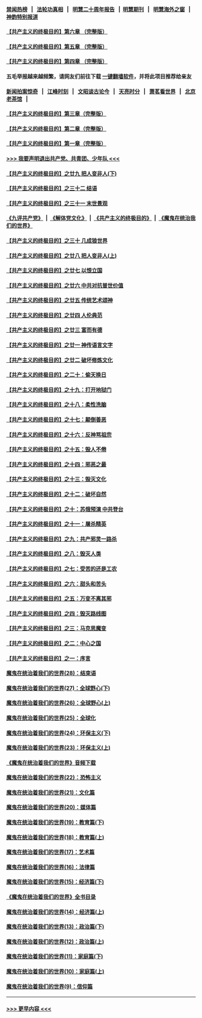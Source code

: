 #### [禁闻热榜](热点新闻.md?=0)  &nbsp;&nbsp;|&nbsp;&nbsp; [法轮功真相](https://github.com/gfw-breaker/truth/blob/master/README.md?=0) &nbsp;&nbsp;|&nbsp;&nbsp; [明慧二十周年报告](https://github.com/gfw-breaker/mh-reports/blob/master/README.md?=0) &nbsp;&nbsp;|&nbsp;&nbsp;[明慧期刊](https://github.com/gfw-breaker/mh-qikan) &nbsp;&nbsp;|&nbsp;&nbsp; [明慧海外之窗](https://github.com/gfw-breaker/mh-news/blob/master/README.md?=0) &nbsp;&nbsp;|&nbsp;&nbsp; [神韵特别报道](https://github.com/gfw-breaker/mh-news/blob/master/shenyun.md?=0)
#### [【共产主义的终极目的】第六章 （完整版）](../pages/nsc422/n11428913.md?t=03091203) 
#### [【共产主义的终极目的】第五章 （完整版）](../pages/nsc422/n11428912.md?t=03091203) 
#### [【共产主义的终极目的】第四章 （完整版）](../pages/nsc422/n11428907.md?t=03091203) 
#### 五毛举报越来越频繁，请网友们前往下载 [一键翻墙软件](https://github.com/gfw-breaker/ssr-accounts)，并将此项目推荐给亲友
#### [新闻拍案惊奇](https://github.com/gfw-breaker/banned-news/blob/master/pages/link4.md) &nbsp;&nbsp;|&nbsp;&nbsp; [江峰时刻](https://github.com/gfw-breaker/banned-news/blob/master/pages/link4.md) &nbsp;&nbsp;|&nbsp;&nbsp; [文昭谈古论今](https://github.com/gfw-breaker/banned-news/blob/master/pages/link4.md) &nbsp;&nbsp;|&nbsp;&nbsp; [天亮时分](https://github.com/gfw-breaker/banned-news/blob/master/pages/link4.md) &nbsp;&nbsp;|&nbsp;&nbsp; [萧茗看世界](https://github.com/gfw-breaker/banned-news/blob/master/pages/link4.md) &nbsp;&nbsp;|&nbsp;&nbsp; [北京老茶馆](https://github.com/gfw-breaker/banned-news/blob/master/pages/link4.md) &nbsp;&nbsp;|&nbsp;&nbsp; 
#### [【共产主义的终极目的】第三章（完整版）](../pages/nsc422/n11428848.md?t=03091203) 
#### [【共产主义的终极目的】第二章（完整版）](../pages/nsc422/n11428831.md?t=03091203) 
#### [【共产主义的终极目的】第一章（完整版）](../pages/nsc422/n11417651.md?t=03091203) 
#### [>>> 我要声明退出共产党、共青团、少年队 <<<](https://github.com/begood0513/goodnews/blob/master/quit/letter.md) 
#### [【共产主义的终极目的】之廿九 把人变非人(下)](../pages/nsc422/n11344140.md?t=03091203) 
#### [【共产主义的终极目的】之三十二 结语](../pages/nsc422/n11360535.md?t=03091203) 
#### [【共产主义的终极目的】之三十一 末世景观](../pages/nsc422/n11351129.md?t=03091203) 
#### [《九评共产党》](https://github.com/begood0513/9ping.md/blob/master/README.md) &nbsp;|&nbsp; [《解体党文化》](../../../../jtdwh.md/blob/master/README.md)  &nbsp;|&nbsp; [《共产主义的终极目的》](../../../../gczydzjmd.md/blob/master/README.md) &nbsp;|&nbsp; [《魔鬼在统治我们的世界》](../../../../mgztzwmdsj.md/blob/master/README.md) 
#### [【共产主义的终极目的】之三十 几成狼世界](../pages/nsc422/n11348280.md?t=03091203) 
#### [【共产主义的终极目的】之廿八 把人变非人(上)](../pages/nsc422/n11340492.md?t=03091203) 
#### [【共产主义的终极目的】之廿七 以恨立国](../pages/nsc422/n11336944.md?t=03091203) 
#### [【共产主义的终极目的】之廿六 中共对抗普世价值](../pages/nsc422/n11324785.md?t=03091203) 
#### [【共产主义的终极目的】之廿五 传统艺术颂神](../pages/nsc422/n11296396.md?t=03091203) 
#### [【共产主义的终极目的】之廿四 人伦典范](../pages/nsc422/n11296397.md?t=03091203) 
#### [【共产主义的终极目的】之廿三 富而有德](../pages/nsc422/n11283598.md?t=03091203) 
#### [【共产主义的终极目的】之廿一 神传语言文字](../pages/nsc422/n11263265.md?t=03091203) 
#### [【共产主义的终极目的】之廿二 破坏修炼文化](../pages/nsc422/n11245728.md?t=03091203) 
#### [【共产主义的终极目的】之二十：偷天换日](../pages/nsc422/n11238846.md?t=03091203) 
#### [【共产主义的终极目的】之十九：打开地狱门](../pages/nsc422/n11206376.md?t=03091203) 
#### [【共产主义的终极目的】之十八：柔性洗脑](../pages/nsc422/n11199994.md?t=03091203) 
#### [【共产主义的终极目的】之十七：颠倒善恶](../pages/nsc422/n11179782.md?t=03091203) 
#### [【共产主义的终极目的】之十六：反神骂祖宗](../pages/nsc422/n11166798.md?t=03091203) 
#### [【共产主义的终极目的】之十五：毁人不倦](../pages/nsc422/n11166792.md?t=03091203) 
#### [【共产主义的终极目的】之十四：邪恶之最](../pages/nsc422/n11150249.md?t=03091203) 
#### [【共产主义的终极目的】之十三：毁灭文化](../pages/nsc422/n11135227.md?t=03091203) 
#### [【共产主义的终极目的】之十二：破坏自然](../pages/nsc422/n11135214.md?t=03091203) 
#### [【共产主义的终极目的】之十：苏俄预演 中共登台](../pages/nsc422/n11118424.md?t=03091203) 
#### [【共产主义的终极目的】之十一：屠杀精英](../pages/nsc422/n11118442.md?t=03091203) 
#### [【共产主义的终极目的】之九：共产邪灵一路杀](../pages/nsc422/n11114139.md?t=03091203) 
#### [【共产主义的终极目的】之八：毁灭人类](../pages/nsc422/n11108503.md?t=03091203) 
#### [【共产主义的终极目的】之七：受苦的还是工农](../pages/nsc422/n11101809.md?t=03091203) 
#### [【共产主义的终极目的】之六：甜头和苦头](../pages/nsc422/n11096971.md?t=03091203) 
#### [【共产主义的终极目的】之五：万变不离其邪](../pages/nsc422/n11091285.md?t=03091203) 
#### [【共产主义的终极目的】之四：毁灭路线图](../pages/nsc422/n11086284.md?t=03091203) 
#### [【共产主义的终极目的】之三：马克思魔变](../pages/nsc422/n11061941.md?t=03091203) 
#### [【共产主义的终极目的】之二：中心之国](../pages/nsc422/n11047728.md?t=03091203) 
#### [【共产主义的终极目的】之一：序言](../pages/nsc422/n11086077.md?t=03091203) 
#### [魔鬼在统治着我们的世界(28)：结束语](../pages/nsc422/n10936246.md?t=03091203) 
#### [魔鬼在统治着我们的世界(27)：全球野心(下)](../pages/nsc422/n10928319.md?t=03091203) 
#### [魔鬼在统治着我们的世界(26)：全球野心(上)](../pages/nsc422/n10900318.md?t=03091203) 
#### [魔鬼在统治着我们的世界(25)：全球化](../pages/nsc422/n10788205.md?t=03091203) 
#### [魔鬼在统治着我们的世界(24)：环保主义(下)](../pages/nsc422/n10695307.md?t=03091203) 
#### [魔鬼在统治着我们的世界(23)：环保主义(上)](../pages/nsc422/n10688613.md?t=03091203) 
#### [《魔鬼在统治着我们的世界》音频下载](../pages/nsc422/n10635553.md?t=03091203) 
#### [魔鬼在统治着我们的世界(22)：恐怖主义](../pages/nsc422/n10614727.md?t=03091203) 
#### [魔鬼在统治着我们的世界(21)：文化篇](../pages/nsc422/n10597706.md?t=03091203) 
#### [魔鬼在统治着我们的世界(20)：媒体篇](../pages/nsc422/n10586579.md?t=03091203) 
#### [魔鬼在统治着我们的世界(19)：教育篇(下)](../pages/nsc422/n10564808.md?t=03091203) 
#### [魔鬼在统治着我们的世界(18)：教育篇(上)](../pages/nsc422/n10526970.md?t=03091203) 
#### [魔鬼在统治着我们的世界(17)：艺术篇](../pages/nsc422/n10499093.md?t=03091203) 
#### [魔鬼在统治着我们的世界(16)：法律篇](../pages/nsc422/n10485969.md?t=03091203) 
#### [魔鬼在统治着我们的世界(15)：经济篇(下)](../pages/nsc422/n10469975.md?t=03091203) 
#### [《魔鬼在统治着我们的世界》全书目录](../pages/nsc422/n10464261.md?t=03091203) 
#### [魔鬼在统治着我们的世界(14)：经济篇(上)](../pages/nsc422/n10457370.md?t=03091203) 
#### [魔鬼在统治着我们的世界(13)：政治篇(下)](../pages/nsc422/n10448270.md?t=03091203) 
#### [魔鬼在统治着我们的世界(12)：政治篇(上)](../pages/nsc422/n10444576.md?t=03091203) 
#### [魔鬼在统治着我们的世界(11)：家庭篇(下)](../pages/nsc422/n10440961.md?t=03091203) 
#### [魔鬼在统治着我们的世界(10)：家庭篇(上)](../pages/nsc422/n10435448.md?t=03091203) 
#### [魔鬼在统治着我们的世界(9)：信仰篇](../pages/nsc422/n10432159.md?t=03091203) 

----
#### [ >>> 更早内容 <<< ](../indexes/nsc422-earlier.md)
